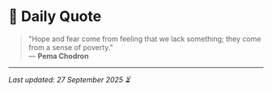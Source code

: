 # 📜 Daily Quote

> "Hope and fear come from feeling that we lack something; they come from a sense of poverty."  
> — **Pema Chodron**

---

_Last updated: 27 September 2025 ⏳_
